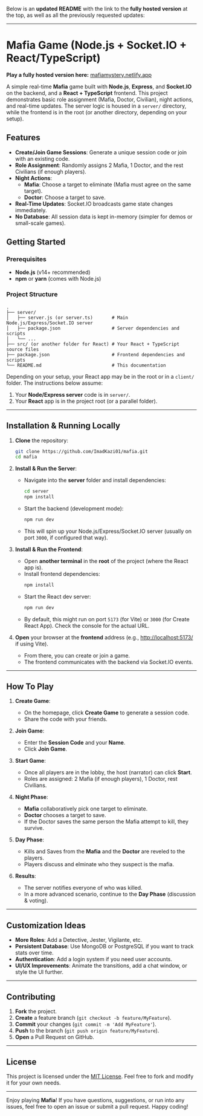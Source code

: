 Below is an **updated README** with the link to the **fully hosted version** at the top, as well as all the previously requested updates:

---

# Mafia Game (Node.js + Socket.IO + React/TypeScript)

**Play a fully hosted version here:** [mafiamystery.netlify.app](https://mafiamystery.netlify.app)

A simple real-time **Mafia** game built with **Node.js**, **Express**, and **Socket.IO** on the backend, and a **React + TypeScript** frontend. This project demonstrates basic role assignment (Mafia, Doctor, Civilian), night actions, and real-time updates. The server logic is housed in a `server/` directory, while the frontend is in the root (or another directory, depending on your setup).

## Features

- **Create/Join Game Sessions**: Generate a unique session code or join with an existing code.
- **Role Assignment**: Randomly assigns 2 Mafia, 1 Doctor, and the rest Civilians (if enough players).
- **Night Actions**:
  - **Mafia**: Choose a target to eliminate (Mafia must agree on the same target).
  - **Doctor**: Choose a target to save.
- **Real-Time Updates**: Socket.IO broadcasts game state changes immediately.
- **No Database**: All session data is kept in-memory (simpler for demos or small-scale games).

## Getting Started

### Prerequisites

- **Node.js** (v14+ recommended)
- **npm** or **yarn** (comes with Node.js)

### Project Structure

```
.
├── server/
│   ├── server.js (or server.ts)       # Main Node.js/Express/Socket.IO server
│   ├── package.json                   # Server dependencies and scripts
│   └── ...
├── src/ (or another folder for React) # Your React + TypeScript source files
├── package.json                       # Frontend dependencies and scripts
└── README.md                          # This documentation
```

Depending on your setup, your React app may be in the root or in a `client/` folder. The instructions below assume:

1. Your **Node/Express server** code is in `server/`.
2. Your **React** app is in the project root (or a parallel folder).

---

## Installation & Running Locally

1. **Clone** the repository:

   ```bash
   git clone https://github.com/ImadKazi01/mafia.git
   cd mafia
   ```

2. **Install & Run the Server**:
   - Navigate into the **server** folder and install dependencies:
     ```bash
     cd server
     npm install
     ```
   - Start the backend (development mode):
     ```bash
     npm run dev
     ```
   - This will spin up your Node.js/Express/Socket.IO server (usually on port `3000`, if configured that way).

3. **Install & Run the Frontend**:
   - Open **another terminal** in the **root** of the project (where the React app is).
   - Install frontend dependencies:
     ```bash
     npm install
     ```
   - Start the React dev server:
     ```bash
     npm run dev
     ```
   - By default, this might run on port `5173` (for Vite) or `3000` (for Create React App). Check the console for the actual URL.

4. **Open** your browser at the **frontend** address (e.g., [http://localhost:5173/](http://localhost:5173/) if using Vite).  
   - From there, you can create or join a game.  
   - The frontend communicates with the backend via Socket.IO events.

---

## How To Play

1. **Create Game**:
   - On the homepage, click **Create Game** to generate a session code.
   - Share the code with your friends.

2. **Join Game**:
   - Enter the **Session Code** and your **Name**.
   - Click **Join Game**.

3. **Start Game**:
   - Once all players are in the lobby, the host (narrator) can click **Start**.
   - Roles are assigned: 2 Mafia (if enough players), 1 Doctor, rest Civilians.

4. **Night Phase**:
   - **Mafia** collaboratively pick one target to eliminate.
   - **Doctor** chooses a target to save.
   - If the Doctor saves the same person the Mafia attempt to kill, they survive.
  
5. **Day Phase**:
   - Kills and Saves from the **Mafia** and the **Doctor** are reveled to the players.
   - Players discuss and elminate who they suspect is the mafia.

6. **Results**:
   - The server notifies everyone of who was killed.
   - In a more advanced scenario, continue to the **Day Phase** (discussion & voting).

---

## Customization Ideas
- **More Roles**: Add a Detective, Jester, Vigilante, etc.
- **Persistent Database**: Use MongoDB or PostgreSQL if you want to track stats over time.
- **Authentication**: Add a login system if you need user accounts.
- **UI/UX Improvements**: Animate the transitions, add a chat window, or style the UI further.

---

## Contributing

1. **Fork** the project.
2. **Create** a feature branch (`git checkout -b feature/MyFeature`).
3. **Commit** your changes (`git commit -m 'Add MyFeature'`).
4. **Push** to the branch (`git push origin feature/MyFeature`).
5. **Open** a Pull Request on GitHub.

---

## License

This project is licensed under the [MIT License](LICENSE). Feel free to fork and modify it for your own needs.

---

Enjoy playing **Mafia**! If you have questions, suggestions, or run into any issues, feel free to open an issue or submit a pull request. Happy coding!
